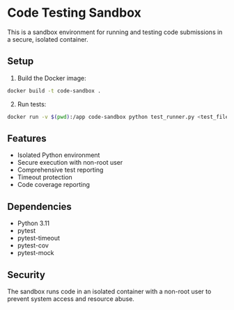 # Code Testing Sandbox

This is a sandbox environment for running and testing code submissions in a secure, isolated container.

## Setup

1. Build the Docker image:

```bash
docker build -t code-sandbox .
```

2. Run tests:

```bash
docker run -v $(pwd):/app code-sandbox python test_runner.py <test_file> <submission_file>
```

## Features

- Isolated Python environment
- Secure execution with non-root user
- Comprehensive test reporting
- Timeout protection
- Code coverage reporting

## Dependencies

- Python 3.11
- pytest
- pytest-timeout
- pytest-cov
- pytest-mock

## Security

The sandbox runs code in an isolated container with a non-root user to prevent system access and resource abuse.
